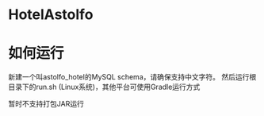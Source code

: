 # HotelAstolfo

# 如何运行
新建一个叫astolfo_hotel的MySQL schema，请确保支持中文字符。
然后运行根目录下的run.sh (Linux系统)，其他平台可使用Gradle运行方式

暂时不支持打包JAR运行
